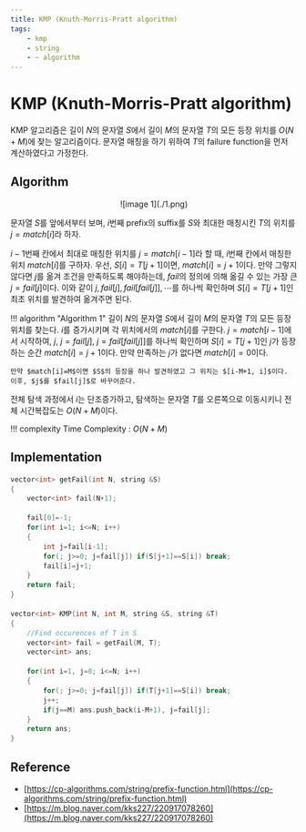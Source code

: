 ```yaml
---
title: KMP (Knuth-Morris-Pratt algorithm)
tags:
    - kmp
    - string
    - ~ algorithm
---
```


# KMP (Knuth-Morris-Pratt algorithm)

KMP 알고리즘은 길이 $N$의 문자열 $S$에서 길이 $M$의 문자열 $T$의 모든 등장 위치를 $O(N+M)$에 찾는 알고리즘이다.
문자열 매칭을 하기 위하여 $T$의 failure function을 먼저 계산하였다고 가정한다.

## Algorithm

<center>
![image 1](./1.png)
</center>

문자열 $S$를 앞에서부터 보며, $i$번째 prefix의 suffix를 $S$와 최대한 매칭시킨 $T$의 위치를 $j=match[i]$라 하자.

$i-1$번째 칸에서 최대로 매칭한 위치를 $j=match[i-1]$라 할 때, $i$번째 칸에서 매칭한 위치 $match[i]$를 구하자.
우선, $S[i]=T[j+1]$이면, $match[i]=j+1$이다.
만약 그렇지 않다면 $j$를 옮겨 조건을 만족하도록 해야하는데, $fail$의 정의에 의해 옮길 수 있는 가장 큰 $j=fail[j]$이다.
이와 같이 $j, fail[j], fail[fail[j]], \cdots$를 하나씩 확인하며 $S[i]=T[j+1]$인 최초 위치를 발견하여 옮겨주면 된다.

!!! algorithm "Algorithm 1"
    길이 $N$의 문자열 $S$에서 길이 $M$의 문자열 $T$의 모든 등장 위치를 찾는다.
    $i$를 증가시키며 각 위치에서의 $match[i]$를 구한다.
    $j=match[i-1]$에서 시작하여, $j$, $j=fail[j]$, $j=fail[fail[j]]$를 하나씩 확인하며 $S[i]=T[j+1]$인 $j$가 등장하는 순간 $match[i]=j+1$이다.
    만약 만족하는 $j$가 없다면 $match[i]=0$이다.

    만약 $match[i]=M$이면 $S$의 등장을 하나 발견하였고 그 위치는 $[i-M+1, i]$이다.
    이후, $j$를 $fail[j]$로 바꾸어준다.

전체 탐색 과정에서 $i$는 단조증가하고, 탐색하는 문자열 $T$를 오른쪽으로 이동시키니 전체 시간복잡도는 $O(N+M)$이다.

!!! complexity
    Time Complexity : $O(N+M)$

## Implementation

``` cpp linenums="1"
vector<int> getFail(int N, string &S)
{
    vector<int> fail(N+1);

    fail[0]=-1;
    for(int i=1; i<=N; i++)
    {
    	int j=fail[i-1];
        for(; j>=0; j=fail[j]) if(S[j+1]==S[i]) break;
        fail[i]=j+1;
    }
    return fail;
}

vector<int> KMP(int N, int M, string &S, string &T)
{
	//Find occurences of T in S
	vector<int> fail = getFail(M, T);
	vector<int> ans;

	for(int i=1, j=0; i<=N; i++)
	{
		for(; j>=0; j=fail[j]) if(T[j+1]==S[i]) break;
		j++;
		if(j==M) ans.push_back(i-M+1), j=fail[j];
	}
	return ans;
}
```

## Reference

- [https://cp-algorithms.com/string/prefix-function.html](https://cp-algorithms.com/string/prefix-function.html)
- [https://m.blog.naver.com/kks227/220917078260](https://m.blog.naver.com/kks227/220917078260)
